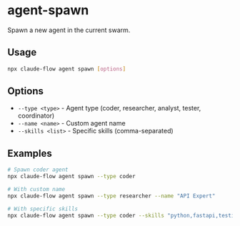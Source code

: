 # agent-spawn

Spawn a new agent in the current swarm.

## Usage

```bash
npx claude-flow agent spawn [options]
```

## Options

- `--type <type>` - Agent type (coder, researcher, analyst, tester, coordinator)
- `--name <name>` - Custom agent name
- `--skills <list>` - Specific skills (comma-separated)

## Examples

```bash
# Spawn coder agent
npx claude-flow agent spawn --type coder

# With custom name
npx claude-flow agent spawn --type researcher --name "API Expert"

# With specific skills
npx claude-flow agent spawn --type coder --skills "python,fastapi,testing"
```
